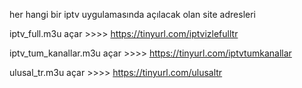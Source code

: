 her hangi bir iptv uygulamasında açılacak olan site adresleri 

iptv_full.m3u açar >>>> https://tinyurl.com/iptvizlefulltr

iptv_tum_kanallar.m3u açar >>>> https://tinyurl.com/iptvtumkanallar

ulusal_tr.m3u açar >>>> https://tinyurl.com/ulusaltr
